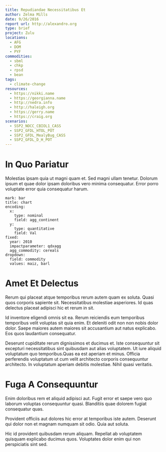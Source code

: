 ```yaml
---
title: Repudiandae Necessitatibus Et
author: Zelma Mills
date: 9/26/2016
report url: http://alexandro.org
type: brief
project: Zulu
locations:
  - AFG
  - DOM
  - PYF
commodities:
  - sbml
  - chkp
  - rpsd
  - bean
tags:
  - climate-change
resources:
  - https://nikki.name
  - https://georgianna.name
  - http://nedra.info
  - http://haleigh.org
  - https://gerry.name
  - https://craig.org
scenarios:
  - SSP2_NOCC_CBIOL1_CASS
  - SSP2_GFDL_HTOL_POT
  - SSP2_GFDL_MealyBug_CASS
  - SSP2_GFDL_D_H_POT
---
```

# In Quo Pariatur
Molestias ipsam quia ut magni quam et. Sed magni ullam tenetur. Dolorum ipsum et quae dolor ipsam doloribus vero minima consequatur. Error porro voluptate error quia consequatur harum.

```vis
mark: bar
title: chart
encoding:
  x:
    type: nominal
    field: agg_continent
  y:
    type: quantitative
    field: Val
fixed:
  year: 2010
  impactparameter: qdxagg
  agg_commodity: cereals
dropdown:
  field: commodity
  values: maiz, barl
```

# Amet Et Delectus
Rerum qui placeat atque temporibus rerum autem quam ex soluta. Quasi quos corporis sapiente sit. Necessitatibus molestiae asperiores. Id quas delectus placeat adipisci hic et rerum in sit.
 Id inventore eligendi omnis sit ea. Rerum reiciendis eum temporibus temporibus velit voluptas sit quia enim. Et deleniti odit non non nobis dolor dolor. Saepe maiores autem maiores sit accusantium aut natus explicabo. Eos quos laudantium consequatur.
 Deserunt cupiditate rerum dignissimos et ducimus et. Iste consequuntur sit excepturi necessitatibus sint quibusdam aut alias voluptatem. Ut iure aliquid voluptatum quo temporibus.Quas ea est aperiam et minus. Officia perferendis voluptatum ut cum velit architecto corporis consequuntur architecto. In voluptatum aperiam debitis molestiae. Nihil quasi veritatis.

# Fuga A Consequuntur
Enim doloribus rem et aliquid adipisci aut. Fugit error et saepe vero quo laborum voluptas consequuntur quasi. Blanditiis quae dolorem fugiat consequatur quas.
 Provident officiis aut dolores hic error at temporibus iste autem. Deserunt qui dolor non et magnam numquam sit odio. Quia aut soluta.
 Hic id provident quibusdam rerum aliquam. Repellat ab voluptatem quisquam explicabo ducimus quos. Voluptates dolor enim qui non perspiciatis sint sed.
